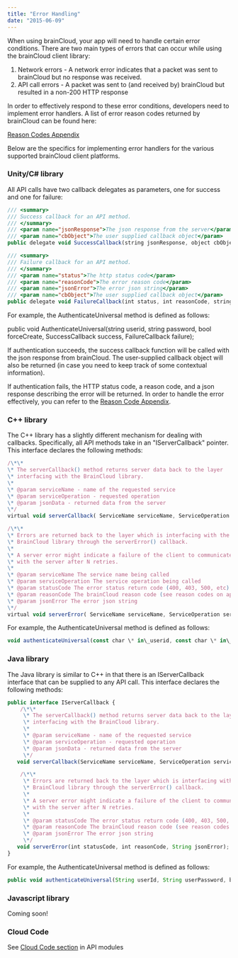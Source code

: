 ```yaml
---
title: "Error Handling"
date: "2015-06-09"
---
```


When using brainCloud, your app will need to handle certain error conditions. There are two main types of errors that can occur while using the brainCloud client library:

1. Network errors - A network error indicates that a packet was sent to brainCloud but no response was received.
2. API call errors - A packet was sent to (and received by) brainCloud but resulted in a non-200 HTTP response

In order to effectively respond to these error conditions, developers need to implement error handlers. A list of error reason codes returned by brainCloud can be found here:

[Reason Codes Appendix](/apidocs/apiref/#appendix-reasoncodes)

Below are the specifics for implementing error handlers for the various supported brainCloud client platforms.

### Unity/C# library

All API calls have two callback delegates as parameters, one for success and one for failure:
```js
/// <summary>
/// Success callback for an API method.
/// </summary>
/// <param name="jsonResponse">The json response from the server</param>
/// <param name="cbObject">The user supplied callback object</param>
public delegate void SuccessCallback(string jsonResponse, object cbObject);

/// <summary>
/// Failure callback for an API method.
/// </summary>
/// <param name="status">The http status code</param>
/// <param name="reasonCode">The error reason code</param>
/// <param name="jsonError">The error json string</param>
/// <param name="cbObject">The user supplied callback object</param>
public delegate void FailureCallback(int status, int reasonCode, string jsonError, object cbObject)
```
For example, the AuthenticateUniversal method is defined as follows:

public void AuthenticateUniversal(string userid, string password, bool forceCreate, SuccessCallback success, FailureCallback failure);

If authentication succeeds, the success callback function will be called with the json response from brainCloud. The user-supplied callback object will also be returned (in case you need to keep track of some contextual information).

If authentication fails, the HTTP status code, a reason code, and a json response describing the error will be returned. In order to handle the error effectively, you can refer to the [Reason Code Appendix](/apidocs/apiref/#appendix-reasoncodes).

### C++ library

The C++ library has a slightly different mechanism for dealing with callbacks. Specifically, all API methods take in an "IServerCallback" pointer. This interface declares the following methods:
```js
/\*\*
\* The serverCallback() method returns server data back to the layer
\* interfacing with the BrainCloud library.
\*
\* @param serviceName - name of the requested service
\* @param serviceOperation - requested operation
\* @param jsonData - returned data from the server
\*/
virtual void serverCallback( ServiceName serviceName, ServiceOperation serviceOperation, std::string const & jsonData) = 0;

/\*\*
\* Errors are returned back to the layer which is interfacing with the
\* BrainCloud library through the serverError() callback.
\*
\* A server error might indicate a failure of the client to communicate
\* with the server after N retries.
\*
\* @param serviceName The service name being called
\* @param serviceOperation The service operation being called
\* @param statusCode The error status return code (400, 403, 500, etc)
\* @param reasonCode The brainCloud reason code (see reason codes on apidocs site)
\* @param jsonError The error json string
\*/
virtual void serverError( ServiceName serviceName, ServiceOperation serviceOperation, int statusCode, int reasonCode, const std::string & jsonError) = 0;
```
For example, the AuthenticateUniversal method is defined as follows:
```js
void authenticateUniversal(const char \* in\_userid, const char \* in\_password, bool in\_forceCreate, IServerCallback \* in\_callback);
```
### Java library

The Java library is similar to C++ in that there is an IServerCallback interface that can be supplied to any API call. This interface declares the following methods:
```js
public interface IServerCallback {
    /\*\*
     \* The serverCallback() method returns server data back to the layer
     \* interfacing with the BrainCloud library.
     \*
     \* @param serviceName - name of the requested service
     \* @param serviceOperation - requested operation
     \* @param jsonData - returned data from the server
     \*/
   void serverCallback(ServiceName serviceName, ServiceOperation serviceOperation, JSONObject jsonData);

    /\*\*
     \* Errors are returned back to the layer which is interfacing with the
     \* BrainCloud library through the serverError() callback.
     \*
     \* A server error might indicate a failure of the client to communicate
     \* with the server after N retries.
     \*
     \* @param statusCode The error status return code (400, 403, 500, etc)
     \* @param reasonCode The brainCloud reason code (see reason codes on apidocs site)
     \* @param jsonError The error json string
     \*/
   void serverError(int statusCode, int reasonCode, String jsonError);
}
```
For example, the AuthenticateUniversal method is defined as follows:
```js
public void authenticateUniversal(String userId, String userPassword, boolean forceCreate, IServerCallback callback);
```
### Javascript library

Coming soon!

### Cloud Code

See [Cloud Code section](/apidocs/apiref/#cc) in API modules
